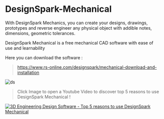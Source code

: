 # DesignSpark-Mechanical

With DesignSpark Mechanics, you can create your designs, drawings, 
prototypes and reverse engineer any physical object with addible notes, dimensions, geometric tolerances.     

DesignSpark Mechanical is a free mechanical CAD software with ease of use and learnability

Here you can download the software : 

>https://www.rs-online.com/designspark/mechanical-download-and-installation

![ds](https://cloud.githubusercontent.com/assets/24646925/24878549/4790a9c2-1e3c-11e7-9799-923d99029027.jpg)


>Click Image to open a Youtube Video to discover top 5 reasons to use DesignSpark Mechanical !

[![3D Engineering Design Software - Top 5 reasons to use DesignSpark Mechanical](https://cloud.githubusercontent.com/assets/24646925/24894080/83d9d7d8-1e90-11e7-8efd-213b74f93f02.jpg)](https://www.youtube.com/watch?v=GZ9K6mtnV2Q "3D Engineering Design Software - Top 5 reasons to use DesignSpark Mechanical")  

